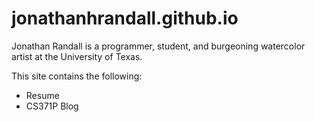 # jonathanhrandall.github.io

Jonathan Randall is a programmer, student, and burgeoning watercolor artist at the University of Texas.

This site contains the following:
- Resume
- CS371P Blog